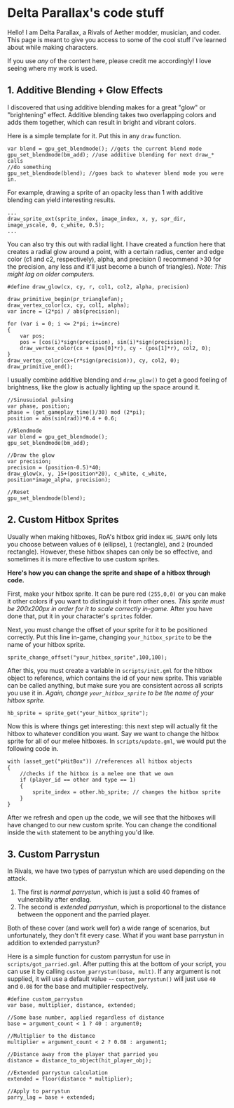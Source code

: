 ﻿# Delta Parallax's code stuff
Hello!
I am Delta Parallax, a Rivals of Aether modder, musician, and coder. This page is meant to give you access to some of the cool stuff I've learned about while making characters.

If you use *any* of the content here, please credit me accordingly! I love seeing where my work is used.

## 1. Additive Blending + Glow Effects

I discovered that using additive blending makes for a great "glow" or "brightening" effect. Additive blending takes two overlapping colors and adds them together, which can result in bright and vibrant colors.

Here is a simple template for it. Put this in any `draw` function.
```gml
var blend = gpu_get_blendmode(); //gets the current blend mode
gpu_set_blendmode(bm_add); //use additive blending for next draw_* calls
//do something
gpu_set_blendmode(blend); //goes back to whatever blend mode you were in.
```
For example, drawing a sprite of an opacity less than 1 with additive blending can yield interesting results.
```gml
...
draw_sprite_ext(sprite_index, image_index, x, y, spr_dir, image_yscale, 0, c_white, 0.5);
...
```
You can also try this out with radial light. I have created a function here that creates a radial glow around a point, with a certain radius, center and edge color (c1 and c2, respectively), alpha, and precision (I recommend >30 for the precision, any less and it'll just become a bunch of triangles).
*Note: This might lag on older computers.*
```gml
#define draw_glow(cx, cy, r, col1, col2, alpha, precision)

draw_primitive_begin(pr_trianglefan);
draw_vertex_color(cx, cy, col1, alpha);
var incre = (2*pi) / abs(precision);

for (var i = 0; i <= 2*pi; i+=incre)
{
    var pos;
    pos = [cos(i)*sign(precision), sin(i)*sign(precision)];
    draw_vertex_color(cx + (pos[0]*r), cy - (pos[1]*r), col2, 0);
}
draw_vertex_color(cx+(r*sign(precision)), cy, col2, 0);
draw_primitive_end();
```

I usually combine additive blending and `draw_glow()` to get a good feeling of brightness, like the glow is actually lighting up the space around it.
```gml
//Sinusuiodal pulsing
var phase, position;
phase = (get_gameplay_time()/30) mod (2*pi);
position = abs(sin(rad))*0.4 + 0.6;

//Blendmode
var blend = gpu_get_blendmode();
gpu_set_blendmode(bm_add);

//Draw the glow
var precision;
precision = (position-0.5)*40;
draw_glow(x, y, 15+(position*20), c_white, c_white, position*image_alpha, precision);

//Reset
gpu_set_blendmode(blend);
```

## 2. Custom Hitbox Sprites
Usually when making hitboxes, RoA's hitbox grid index `HG_SHAPE` only lets you choose between values of `0` (ellipse), `1` (rectangle), and `2` (rounded rectangle). However, these hitbox shapes can only be so effective, and sometimes it is more effective to use custom sprites.

**Here's how you can change the sprite and shape of a hitbox through code.**

First, make your hitbox sprite. It can be pure red `(255,0,0)` or you can make it other colors if you want to distinguish it from other ones. *This sprite must be 200x200px in order for it to scale correctly in-game.* After you have done that, put it in your character's `sprites` folder.

Next, you must change the offset of your sprite for it to be positioned correctly. Put this line in-game, changing `your_hitbox_sprite` to be the name of your hitbox sprite.
```gml
sprite_change_offset("your_hitbox_sprite",100,100);
```
After this, you must create a variable in `scripts/init.gml` for the hitbox object to reference, which contains the id of your new sprite. This variable can be called anything, but make sure you are consistent across all scripts you use it in.
*Again, change `your_hitbox_sprite` to be the name of your hitbox sprite.*
```gml
hb_sprite = sprite_get("your_hitbox_sprite");
```

Now this is where things get interesting: this next step will actually fit the hitbox to whatever condition you want. Say we want to change the hitbox sprite for all of our melee hitboxes. In `scripts/update.gml`, we would put the following code in.
```gml
with (asset_get("pHitBox")) //references all hitbox objects
{
	//checks if the hitbox is a melee one that we own
	if (player_id == other and type == 1)
	{
		sprite_index = other.hb_sprite; // changes the hitbox sprite
	}
}
```
After we refresh and open up the code, we will see that the hitboxes will have changed to our new custom sprite.
You can change the conditional inside the `with` statement to be anything you'd like.

## 3. Custom Parrystun
In Rivals, we have two types of parrystun which are used depending on the attack.
1. The first is *normal parrystun*, which is just a solid 40 frames of vulnerability after endlag.
2. The second is *extended parrystun*, which is proportional to the distance between the opponent and the parried player.

Both of these cover (and work well for) a wide range of scenarios, but unfortunately, they don't fit every case. What if you want base parrystun in addition to extended parrystun?

Here is a simple function for custom parrystun for use in `scripts/got_parried.gml`.
After putting this at the bottom of your script, you can use it by calling `custom_parrystun(base, mult)`. If any argument is not supplied, it will use a default value -- `custom_parrystun()` will just use `40` and `0.08` for the base and multiplier respectively.

```gml
#define custom_parrystun
var base, multiplier, distance, extended;

//Some base number, applied regardless of distance
base = argument_count < 1 ? 40 : argument0;

//Multiplier to the distance
multiplier = argument_count < 2 ? 0.08 : argument1;

//Distance away from the player that parried you
distance = distance_to_object(hit_player_obj); 

//Extended parrystun calculation
extended = floor(distance * multiplier); 

//Apply to parrystun
parry_lag = base + extended;
```
